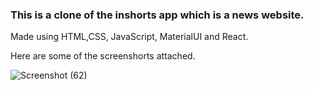 ### This is a clone of the inshorts app which is a news website.

Made using HTML,CSS, JavaScript, MaterialUI and React.

Here are some of the screenshorts attached.

![Screenshot (62)](https://user-images.githubusercontent.com/69284652/122711794-68278780-d280-11eb-9fea-8df8a95b4004.png)


